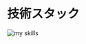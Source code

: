 # 技術スタック
<img alt="my skills" src="https://skillicons.dev/icons?theme=dark&perline=7&i=aws,bash,css,discord,django,docker,fastapi,figma,flask,git,github,html,ai,js,jest,jquery,laravel,linux,mysql,nextjs,nginx,nodejs,notion,npm,php,phpstorm,postgres,postman,py,react,redis,ts,vite,vscode,xd" />
